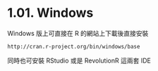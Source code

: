 # 1.01. Windows

Windows 版上可直接在 R 的網站上下載後直接安裝

    http://cran.r-project.org/bin/windows/base

同時也可安裝 RStudio 或是 RevolutionR 這兩套 IDE